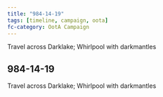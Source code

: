 ```yaml
---
title: "984-14-19"
tags: [timeline, campaign, oota]
fc-category: OotA Campaign
---
```

<span class='ob-timelines'
	data-date='984-14-19-00'
	data-title='Campaign: NAGA Adventures'
	data-class='orange'> Travel across Darklake; Whirlpool with darkmantles </span>
## 984-14-19
Travel across Darklake; Whirlpool with darkmantles
